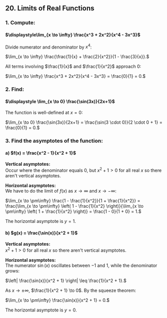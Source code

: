 ## 20. Limits of Real Functions

### 1. Compute:
#### $\displaystyle\lim_{x \to \infty} \frac{x^3 + 2x^2}{x^4 - 3x^3}$

Divide numerator and denominator by $x^4$:

$\lim_{x \to \infty} \frac{\frac{1}{x} + \frac{2}{x^2}}{1 - \frac{3}{x}}.$

All terms involving $\frac{1}{x}$ and $\frac{1}{x^2}$ approach $0$:

$\lim_{x \to \infty} \frac{x^3 + 2x^2}{x^4 - 3x^3} = \frac{0}{1} = 0.$


### 2. Find:
#### $\displaystyle \lim_{x \to 0} \frac{\sin(3x)}{2x+1}$

The function is well-defined at $x = 0$:

$\lim_{x \to 0} \frac{\sin(3x)}{2x+1} = \frac{\sin(3 \cdot 0)}{2 \cdot 0 + 1} = \frac{0}{1} = 0.$


### 3. Find the asymptotes of the function:
#### a) $f(x) = \frac{x^2 - 1}{x^2 + 1}$

**Vertical asymptotes:**  
Occur where the denominator equals $0$, but $x^2 + 1 > 0$ for all real $x$ so there aren't vertical asymptotes.

**Horizontal asymptotes:**  
We have to do the limit of $f(x)$ as $x \to \infty$ and $x \to -\infty$:


$\lim_{x \to \pm\infty} \frac{1 - \frac{1}{x^2}}{1 + \frac{1}{x^2}} = \frac{\lim_{x \to \pm\infty} \left( 1 - \frac{1}{x^2} \right)}{\lim_{x \to \pm\infty} \left( 1 + \frac{1}{x^2} \right)} = \frac{1 - 0}{1 + 0} = 1.$

The horizontal asymptote is $y = 1$.


#### b) $g(x) = \frac{\sin(x)}{x^2 + 1}$

**Vertical asymptotes:**  
$x^2 + 1 > 0$ for all real $x$ so there aren't vertical asymptotes.

**Horizontal asymptotes:**  
The numerator $\sin(x)$ oscillates between $-1$ and $1$, while the denominator grows:

$\left| \frac{\sin(x)}{x^2 + 1} \right| \leq \frac{1}{x^2 + 1}.$

As $x \to \pm\infty$, $\frac{1}{x^2 + 1} \to 0$. By the squeeze theorem:

$\lim_{x \to \pm\infty} \frac{\sin(x)}{x^2 + 1} = 0.$

The horizontal asymptote is $y = 0$.
